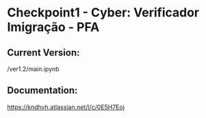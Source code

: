 # Checkpoint1 - Cyber: Verificador Imigração - PFA

## Current Version:
/ver1.2/main.ipynb
## Documentation:
https://kndhvh.atlassian.net/l/c/0E5H7Eoj
